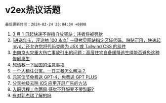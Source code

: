 # v2ex热议话题

`最后更新时间：2024-02-24 23:04:34 +0800`

1. [3 月 1 日起快递不得擅自放驿站：违者将被罚款](https://www.v2ex.com/t/1018024)
1. [[进送年卡，评论抽 100 永久] 一键拷贝网站指定区域代码，粘贴可用，快速起 mvp，还允许您将代码克隆为 JSX 或 Tailwind CSS 的组件](https://www.v2ex.com/t/1018061)
1. [由南京火灾重大伤亡事故引出的问题：高层住宅自备缓降逃生绳能否避免这种惨剧发生](https://www.v2ex.com/t/1018071)
1. [想请教一下回国的注意事项](https://www.v2ex.com/t/1018103)
1. [一个人租住公寓，一日三餐怎么解决？](https://www.v2ex.com/t/1018051)
1. [元宵佳节免费送 GPT-4，免费送 GPT PLUS](https://www.v2ex.com/t/1018080)
1. [分享神级去除 IOS 应用开屏广告的方法](https://www.v2ex.com/t/1018073)
1. [入职远程工作两周,感觉不舒服要不要辞职?](https://www.v2ex.com/t/1018062)
1. [有对郭杰瑞了解的吗](https://www.v2ex.com/t/1018154)

